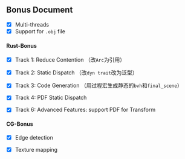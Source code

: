 ## Bonus Document

- [x] Multi-threads
- [x] Support for `.obj` file 

#### Rust-Bonus

- [x] Track 1: Reduce Contention （改`Arc`为引用）
- [x] Track 2: Static Dispatch （改`dyn trait`改为泛型）

- [x] Track 3: Code Generation （用过程宏生成静态的`bvh`和`final_scene`）

- [x] Track 4: PDF Static Dispatch

- [x] Track 6: Advanced Features: support PDF for Transform

#### CG-Bonus

- [x] Edge detection

- [x] Texture mapping